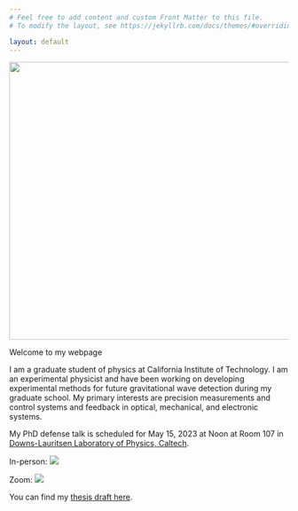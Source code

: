 ```yaml
---
# Feel free to add content and custom Front Matter to this file.
# To modify the layout, see https://jekyllrb.com/docs/themes/#overriding-theme-defaults

layout: default
---
```


<img src="{{site.baseurl}}/data/figures/DisplayPicture.jpg" height="501" width="668">

Welcome to my webpage

I am a graduate student of physics at California Institute of Technology. I am
an experimental physicist and have been working on developing experimental
methods for future gravitational wave detection during my graduate school. My
primary interests are precision measurements and control systems and feedback
in optical, mechanical, and electronic systems.

My PhD defense talk is scheduled for May 15, 2023 at Noon at Room 107 in [Downs-Lauritsen Laboratory of Physics, Caltech](https://goo.gl/maps/gYSoq8x31P8L33hd7).

In-person:
<a target="_blank" href="https://calendar.google.com/calendar/event?action=TEMPLATE&amp;tmeid=MXQ1dnJlbzJmYWxnYmxoYWdpa2MxbjMyN2cgYW5jaGFsLnBoeXNpY3NAbQ&amp;tmsrc=anchal.physics%40gmail.com"><img border="0" src="https://www.google.com/calendar/images/ext/gc_button1_en-GB.gif"></a>

Zoom:
<a target="_blank" href="https://calendar.google.com/calendar/event?action=TEMPLATE&amp;tmeid=MGU5czVmaG9rNXZtZW84M2o5cWgycDgyZjQgYW5jaGFsLnBoeXNpY3NAbQ&amp;tmsrc=anchal.physics%40gmail.com"><img border="0" src="https://www.google.com/calendar/images/ext/gc_button1_en-GB.gif"></a>

You can find my [thesis draft here](https://git.ligo.org/anchal.gupta/writing-presenting/-/jobs/artifacts/master/file/thesis/thesis.pdf?job=thesis).
